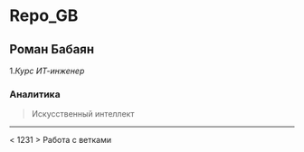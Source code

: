 # Repo_GB

## Роман Бабаян
1.*Курс ИТ-инженер*
### Аналитика
>Искусственный интеллект
***
< 1231 >
Работа с ветками